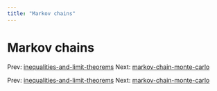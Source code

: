 ```yaml
---
title: "Markov chains"
---
```


# Markov chains

Prev: [inequalities-and-limit-theorems](inequalities-and-limit-theorems.md)
Next: [markov-chain-monte-carlo](markov-chain-monte-carlo.md)

Prev: [inequalities-and-limit-theorems](inequalities-and-limit-theorems.md)
Next: [markov-chain-monte-carlo](markov-chain-monte-carlo.md)
